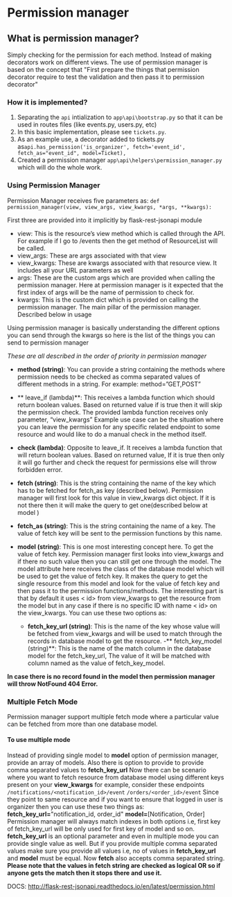 # Permission manager

## **What is permission manager?**
Simply checking for the permission for each method. Instead of making decorators work on different views. The use of permission manager is based on the concept that "First prepare the things that permission decorator require to test the validation and then pass it to permission decorator"

### **How it is implemented?**

1. Separating the ```api``` intialization  to `app\api\bootstrap.py` so that it can be used in routes files  (like events.py, users.py, etc)
2. In this basic implementation, please see `tickets.py`.
3. As an example use, a decorator added to tickets.py as`api.has_permission('is_organizer', fetch='event_id', fetch_as="event_id", model=Ticket),`
4. Created a permission manager `app\api\helpers\permission_manager.py` which will do the whole work.


### **Using Permission Manager**

Permission Manager receives five parameters as:
`def permission_manager(view, view_args, view_kwargs, *args, **kwargs):`

First three are provided into it implicitly by flask-rest-jsonapi module

- view: This is the resource’s view method which is called through the API. For example if I go to /events then the get method of ResourceList will be called.
- view_args: These are args associated with that view
- view_kwargs: These are kwargs associated with that resource view. It includes all your URL parameters as well
- args: These are the custom args which are provided when calling the permission manager. Here at permission manager is it expected that the first index of args will be the name of permission to check for.
- kwargs: This is the custom dict which is provided on calling the permission manager. The main pillar of the permission manager. Described below in usage


Using permission manager is basically understanding the different options you can send through the kwargs so here is the list of the things you can send to permission manager

*These are all described in the order of priority in permission manager*

- **method (string)**: You can provide a string containing the methods where permission needs to be checked as comma separated values of different methods in a string.
For example: method=”GET,POST”
- ** leave_if (lambda)**: This receives a lambda function which should return boolean values. Based on returned value if is true then it will skip the permission check. The provided lambda function receives only parameter, “view_kwargs”
Example use case can be the situation where you can leave the permission for any specific related endpoint to some resource and would like to do a manual check in the method itself.
- **check (lambda)**: Opposite to leave_if. It receives a lambda function that will return boolean values. Based on returned value, If it is true then only it will go further and check the request for permissions else will throw forbidden error.
- **fetch (string)**: This is the string containing the name of the key which has to be fetched for fetch_as key (described below). Permission manager will first look for this value in view_kwargs dict object. If it is not there then it will make the query to get one(described below at model )
- **fetch_as (string)**: This is the string containing the name of a key. The value of fetch key will be sent to the permission functions by this name.
- **model (string)**: This is one most interesting concept here. To get the value of fetch key. Permission manager first looks into view_kwargs and if there no such value then you can still get one through the model. The model attribute here receives the class of the database model which will be used to get the value of fetch key.
It makes the query to get the single resource from this model and look for the value of fetch key and then pass it to the permission functions/methods.
The interesting part is that by default it uses < id> from view_kwargs to get the resource from the model but in any case if there is no specific ID with name < id> on the view_kwargs. You can use these two options as:

	- **fetch_key_url (string)**: This is the name of the key whose value will be fetched from view_kwargs and will be used to match through the records in database model to get the resource.
	-** fetch_key_model (string)**: This is the name of the match column in the database model for the fetch_key_url, The value of it will be matched with column named as the value of fetch_key_model.

**In case there is no record found in the model then permission manager will throw NotFound 404 Error.**

### Multiple Fetch Mode
Permission manager support multiple fetch mode where a particular value can be fetched from more than one database model.
#### To use multiple mode
Instead of providing single model to **model** option of permission manager, provide an array of models. Also there is option to provide to provide comma separated values to **fetch_key_url**
Now there can be scenario where you want to fetch resource from database model using different keys present on your **view_kwargs**
for example, consider these endpoints
`/notifications/<notification_id>/event`
`/orders/<order_id>/event`
Since they point to same resource and if you want to ensure that logged in user is organizer then you can use these two things as:
**fetch_key_url=**"notification_id, order_id"
**model=**[Notification, Order]
Permission manager will always match indexes in both options i.e, first key of fetch_key_url will be only used for first key of model and so on.
**fetch_key_url** is an optional parameter and even in multiple mode you can provide single value as well.  But if you provide multiple comma separated values make sure you provide all values i.e, no of values in **fetch_key_url** and **model** must be equal.
Now **fetch** also accepts comma separated string. **Please note that the values in fetch string are checked as logical OR so if anyone gets the match then it stops there and use it.**

DOCS: http://flask-rest-jsonapi.readthedocs.io/en/latest/permission.html
